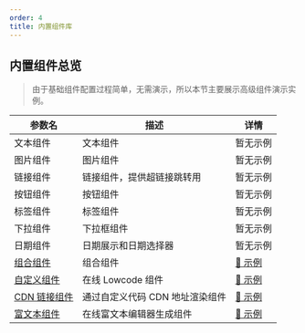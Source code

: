 ```yaml
---
order: 4
title: 内置组件库
---
```


## 内置组件总览

> 由于基础组件配置过程简单，无需演示，所以本节主要展示高级组件演示实例。

| 参数名                                                    | 描述                            | 详情                                                  |
| --------------------------------------------------------- | ------------------------------- | ----------------------------------------------------- |
| 文本组件                                                  | 文本组件                        | 暂无示例                                              |
| 图片组件                                                  | 图片组件                        | 暂无示例                                              |
| 链接组件                                                  | 链接组件，提供超链接跳转用      | 暂无示例                                              |
| 按钮组件                                                  | 按钮组件                        | 暂无示例                                              |
| 标签组件                                                  | 标签组件                        | 暂无示例                                              |
| 下拉组件                                                  | 下拉框组件                      | 暂无示例                                              |
| 日期组件                                                  | 日期展示和日期选择器            | 暂无示例                                              |
| [组合组件](/drip-table-generator/components/group)        | 组合组件                        | [🔗 示例](/drip-table-generator/components/group)     |
| [自定义组件](/drip-table-generator/components/lowcode)    | 在线 Lowcode 组件               | [🔗 示例](/drip-table-generator/components/lowcode)   |
| [CDN 链接组件](/drip-table-generator/components/cdn-link) | 通过自定义代码 CDN 地址渲染组件 | [🔗 示例](/drip-table-generator/components/cdn-link)  |
| [富文本组件](/drip-table-generator/components/rich-text)  | 在线富文本编辑器生成组件        | [🔗 示例](/drip-table-generator/components/rich-text) |

